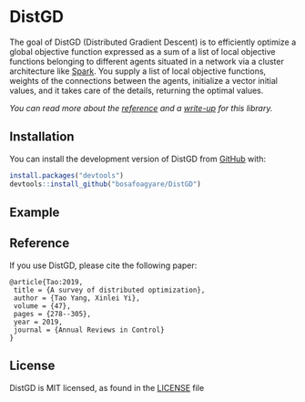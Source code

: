 
<!-- README.md is generated from README.Rmd. Please edit that file -->

# DistGD

<!-- badges: start -->
<!-- badges: end -->

The goal of DistGD (Distributed Gradient Descent) is to efficiently
optimize a global objective function expressed as a sum of a list of
local objective functions belonging to different agents situated in a
network via a cluster architecture like
[Spark](https://spark.apache.org/). You supply a list of local objective
functions, weights of the connections between the agents, initialize a
vector initial values, and it takes care of the details, returning the
optimal values.

*You can read more about the [reference](papers/yang_et_al_2019.pdf) and
a [write-up](papers/report) for this library.*

## Installation

You can install the development version of DistGD from
[GitHub](https://github.com/bosafoagyare/DistGD/) with:

``` r
install.packages("devtools")
devtools::install_github("bosafoagyare/DistGD")
```

## Example

## Reference

If you use DistGD, please cite the following paper:

    @article{Tao:2019,
     title = {A survey of distributed optimization},
     author = {Tao Yang, Xinlei Yi},
     volume = {47},
     pages = {278--305},
     year = 2019,
     journal = {Annual Reviews in Control}
    }

## License

DistGD is MIT licensed, as found in the [LICENSE](LICENSE) file
